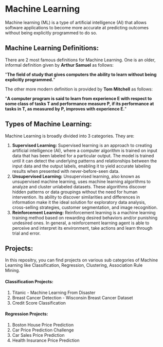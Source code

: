 # Machine Learning

Machine learning (ML) is a type of artificial intelligence (AI) that allows software applications to become more accurate at predicting outcomes without being explicitly programmed to do so.

## Machine Learning Definitions:
There are 2 most famous definitions for Machine Learning. One is an older, informal definition given by <b>Arthur Samuel</b> as follows:

"<b>The field of study that gives computers the ability to learn without being explicitly programmed.</b>"

The other more modern definition is provided by <b>Tom Mitchell</b> as follows:

"<b>A computer program is said to learn from experience E with respect to some class of tasks T and performance measure P, if its performance at tasks in T, as measured by P, improves with experience E.</b>"

## Types of Machine Learning:
Machine Learning is broadly divided into 3 categories. They are:

1. <b>Supervised Learning:</b> Supervised learning is an approach to creating artificial intelligence (AI), where a computer algorithm is trained on input data that has been labeled for a particular output. The model is trained until it can detect the underlying patterns and relationships between the input data and the output labels, enabling it to yield accurate labeling results when presented with never-before-seen data.
2. <b>Unsupervised Learning:</b> Unsupervised learning, also known as unsupervised machine learning, uses machine learning algorithms to analyze and cluster unlabeled datasets. These algorithms discover hidden patterns or data groupings without the need for human intervention. Its ability to discover similarities and differences in information make it the ideal solution for exploratory data analysis, cross-selling strategies, customer segmentation, and image recognition.
3. <b>Reinforcement Learning:</b> Reinforcement learning is a machine learning training method based on rewarding desired behaviors and/or punishing undesired ones. In general, a reinforcement learning agent is able to perceive and interpret its environment, take actions and learn through trial and error.

## Projects:
In this repositry, you can find projects on various sub categories of Machine Learning like Classification, Regression, Clustering, Association Rule Mining. 

#### Classification Projects:
1. Titanic - Machine Learning From Disaster
2. Breast Cancer Detection - Wisconsin Breast Cancer Dataset
3. Credit Score Classification

#### Regression Projects:
1. Boston House Price Prediction
2. Car Price Prediction Challenge
3. Car Sales Price Prediction
4. Health Insurance Price Prediction
